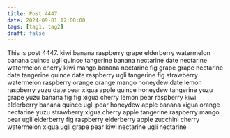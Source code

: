 ```yaml
---
title: Post 4447
date: 2024-09-01 12:00:00
tags: [tag1, tag2]
draft: false
---
```

This is post 4447.
kiwi
banana
raspberry
grape
elderberry
watermelon
banana
quince
ugli
quince
tangerine
banana
nectarine
date
nectarine
watermelon
cherry
kiwi
mango
banana
nectarine
fig
grape
grape
nectarine
date
tangerine
quince
date
raspberry
ugli
tangerine
fig
strawberry
watermelon
raspberry
orange
orange
mango
honeydew
date
lemon
raspberry
yuzu
date
pear
xigua
apple
quince
honeydew
tangerine
yuzu
grape
yuzu
banana
fig
fig
xigua
cherry
lemon
pear
raspberry
kiwi
elderberry
banana
quince
ugli
pear
honeydew
apple
banana
xigua
orange
nectarine
yuzu
strawberry
xigua
cherry
apple
tangerine
raspberry
mango
pear
ugli
elderberry
fig
raspberry
elderberry
apple
zucchini
cherry
watermelon
xigua
ugli
grape
pear
kiwi
nectarine
ugli
nectarine
